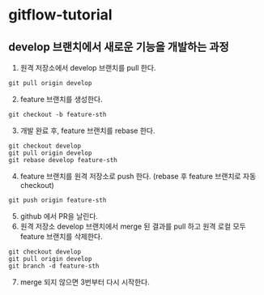 # gitflow-tutorial

## develop 브랜치에서 새로운 기능을 개발하는 과정
1. 원격 저장소에서 develop 브랜치를 pull 한다.
```
git pull origin develop	
```
2. feature 브랜치를 생성한다.
```
git checkout -b feature-sth
```
3. 개발 완료 후, feature 브랜치를 rebase 한다.
```
git checkout develop
git pull origin develop
git rebase develop feature-sth
```
4. feature 브랜치를 원격 저장소로 push 한다. (rebase 후 feature 브랜치로 자동 checkout) 
```
git push origin feature-sth
```
5. github 에서 PR을 날린다.
6. 원격 저장소 develop 브랜치에서 merge 된 결과를 pull 하고 원격 로컬 모두 feature 브랜치를 삭제한다. 
```
git checkout develop
git pull origin develop
git branch -d feature-sth
```
7. merge 되지 않으면 3번부터 다시 시작한다.
